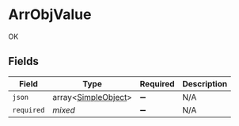 # ArrObjValue

OK


## Fields

| Field                                                      | Type                                                       | Required                                                   | Description                                                |
| ---------------------------------------------------------- | ---------------------------------------------------------- | ---------------------------------------------------------- | ---------------------------------------------------------- |
| `json`                                                     | array<[SimpleObject](../../models/shared/SimpleObject.md)> | :heavy_minus_sign:                                         | N/A                                                        |
| `required`                                                 | *mixed*                                                    | :heavy_minus_sign:                                         | N/A                                                        |